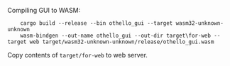 Compiling GUI to WASM:

```shell
    cargo build --release --bin othello_gui --target wasm32-unknown-unknown
    wasm-bindgen --out-name othello_gui --out-dir target\for-web --target web target/wasm32-unknown-unknown/release/othello_gui.wasm
```

Copy contents of `target/for-web` to web server.

